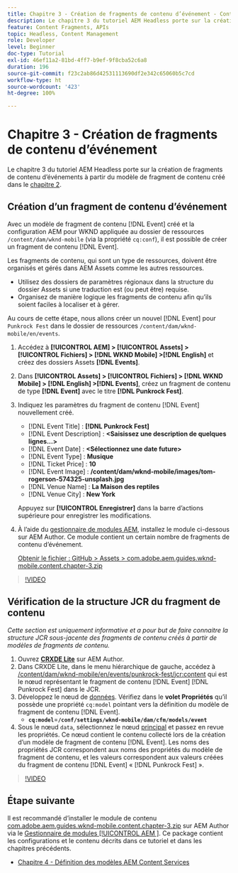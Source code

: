 ```yaml
---
title: Chapitre 3 - Création de fragments de contenu d’événement - Content Services
description: Le chapitre 3 du tutoriel AEM Headless porte sur la création de fragments de contenu d’événement à partir du modèle de fragment de contenu créé dans le chapitre 2.
feature: Content Fragments, APIs
topic: Headless, Content Management
role: Developer
level: Beginner
doc-type: Tutorial
exl-id: 46ef11a2-81bd-4ff7-b9ef-9f8cba52c6a8
duration: 196
source-git-commit: f23c2ab86d42531113690df2e342c65060b5c7cd
workflow-type: ht
source-wordcount: '423'
ht-degree: 100%

---
```


# Chapitre 3 - Création de fragments de contenu d’événement

Le chapitre 3 du tutoriel AEM Headless porte sur la création de fragments de contenu d’événements à partir du modèle de fragment de contenu créé dans le [chapitre 2](./chapter-2.md).

## Création d’un fragment de contenu d’événement

Avec un modèle de fragment de contenu [!DNL Event] créé et la configuration AEM pour WKND appliquée au dossier de ressources `/content/dam/wknd-mobile` (via la propriété `cq:conf`), il est possible de créer un fragment de contenu [!DNL Event].

Les fragments de contenu, qui sont un type de ressources, doivent être organisés et gérés dans AEM Assets comme les autres ressources.

* Utilisez des dossiers de paramètres régionaux dans la structure du dossier Assets si une traduction est (ou peut être) requise.
* Organisez de manière logique les fragments de contenu afin qu’ils soient faciles à localiser et à gérer.

Au cours de cette étape, nous allons créer un nouvel [!DNL Event] pour `Punkrock Fest` dans le dossier de ressources `/content/dam/wknd-mobile/en/events`.

1. Accédez à **[!UICONTROL AEM] > [!UICONTROL Assets] > [!UICONTROL Fichiers] > [!DNL WKND Mobile] >[!DNL English]** et créez des dossiers Assets **[!DNL Events]**.
1. Dans **[!UICONTROL Assets] > [!UICONTROL Fichiers] > [!DNL WKND Mobile] > [!DNL English] >[!DNL Events]**, créez un fragment de contenu de type **[!DNL Event]** avec le titre **[!DNL Punkrock Fest]**.
1. Indiquez les paramètres du fragment de contenu [!DNL Event] nouvellement créé.

   * [!DNL Event Title] : **[!DNL Punkrock Fest]**
   * [!DNL Event Description] : **&lt;Saisissez une description de quelques lignes...>**
   * [!DNL Event Date] : **&lt;Sélectionnez une date future>**
   * [!DNL Event Type] : **Musique**
   * [!DNL Ticket Price] : **10**
   * [!DNL Event Image] : **/content/dam/wknd-mobile/images/tom-rogerson-574325-unsplash.jpg**
   * [!DNL Venue Name] : **La Maison des reptiles**
   * [!DNL Venue City] : **New York**

   Appuyez sur **[!UICONTROL Enregistrer]** dans la barre d’actions supérieure pour enregistrer les modifications.

1. À l’aide du [gestionnaire de modules AEM](http://localhost:4502/crx/packmgr/index.jsp), installez le module ci-dessous sur AEM Author. Ce module contient un certain nombre de fragments de contenu d’événement.

   [Obtenir le fichier : GitHub > Assets > com.adobe.aem.guides.wknd-mobile.content.chapter-3.zip](https://github.com/adobe/aem-guides-wknd-mobile/releases/latest)

>[!VIDEO](https://video.tv.adobe.com/v/28338?quality=12&learn=on)

## Vérification de la structure JCR du fragment de contenu

*Cette section est uniquement informative et a pour but de faire connaitre la structure JCR sous-jacente des fragments de contenu créés à partir de modèles de fragments de contenu.*

1. Ouvrez **[CRXDE Lite](http://localhost:4502/crx/de/index.jsp)** sur AEM Author.
1. Dans CRXDE Lite, dans le menu hiérarchique de gauche, accédez à [/content/dam/wknd-mobile/en/events/punkrock-fest/jcr:content](http://localhost:4502/crx/de/index.jsp#/content/dam/wknd-mobile/en/events/punkrock-fest/jcr:content) qui est le nœud représentant le fragment de contenu [!DNL Event] [!DNL Punkrock Fest] dans le JCR.
1. Développez le nœud de [données](http://localhost:4502/crx/de/index.jsp#/content/dam/wknd-mobile/en/events/punkrock-fest/jcr:content/data/master).
Vérifiez dans le **volet Propriétés** qu’il possède une propriété `cq:model` pointant vers la définition du modèle de fragment de contenu [!DNL Event].
   * **`cq:model`**=**`/conf/settings/wknd-mobile/dam/cfm/models/event`**
1. Sous le nœud `data`, sélectionnez le nœud [principal](http://localhost:4502/crx/de/index.jsp#/content/dam/wknd-mobile/en/events/punkrock-fest/jcr:content/data/master) et passez en revue les propriétés. Ce nœud contient le contenu collecté lors de la création d’un modèle de fragment de contenu [!DNL Event]. Les noms des propriétés JCR correspondent aux noms des propriétés du modèle de fragment de contenu, et les valeurs correspondent aux valeurs créées du fragment de contenu [!DNL Event] « [!DNL Punkrock Fest] ».

>[!VIDEO](https://video.tv.adobe.com/v/28356?quality=12&learn=on)

## Étape suivante

Il est recommandé d’installer le module de contenu [com.adobe.aem.guides.wknd-mobile.content.chapter-3.zip](https://github.com/adobe/aem-guides-wknd-mobile/releases/latest) sur AEM Author via le [Gestionnaire de modules [!UICONTROL  AEM ]](http://localhost:4502/crx/packmgr/index.jsp). Ce package contient les configurations et le contenu décrits dans ce tutoriel et dans les chapitres précédents.

* [Chapitre 4 - Définition des modèles AEM Content Services](./chapter-4.md)
